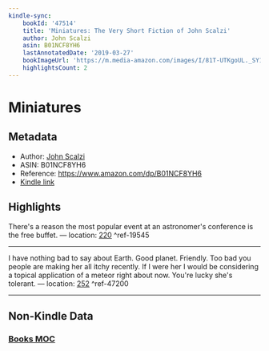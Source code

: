 ```yaml
---
kindle-sync:
    bookId: '47514'
    title: 'Miniatures: The Very Short Fiction of John Scalzi'
    author: John Scalzi
    asin: B01NCF8YH6
    lastAnnotatedDate: '2019-03-27'
    bookImageUrl: 'https://m.media-amazon.com/images/I/81T-UTKgoUL._SY160.jpg'
    highlightsCount: 2
---
```


# Miniatures

## Metadata

-   Author: [John Scalzi](https://www.amazon.comundefined)
-   ASIN: B01NCF8YH6
-   Reference: https://www.amazon.com/dp/B01NCF8YH6
-   [Kindle link](kindle://book?action=open&asin=B01NCF8YH6)

## Highlights

There's a reason the most popular event at an astronomer's conference is the free buffet. — location: [220](kindle://book?action=open&asin=B01NCF8YH6&location=220) ^ref-19545

---

I have nothing bad to say about Earth. Good planet. Friendly. Too bad you people are making her all itchy recently. If I were her I would be considering a topical application of a meteor right about now. You're lucky she's tolerant. — location: [252](kindle://book?action=open&asin=B01NCF8YH6&location=252) ^ref-47200

---

## Non-Kindle Data

### [Books MOC](Books%20MOC.md)
